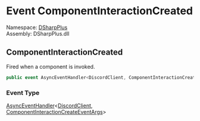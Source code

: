 # Event ComponentInteractionCreated

Namespace: [DSharpPlus](DSharpPlus.md)  
Assembly: DSharpPlus.dll

## <a id="DSharpPlus_DiscordClient_ComponentInteractionCreated"></a>ComponentInteractionCreated

Fired when a component is invoked.

```csharp
public event AsyncEventHandler<DiscordClient, ComponentInteractionCreateEventArgs> ComponentInteractionCreated
```

### Event Type

[AsyncEventHandler](DSharpPlus.AsyncEvents.AsyncEventHandler\-2.md)<[DiscordClient](DSharpPlus.DiscordClient.md), [ComponentInteractionCreateEventArgs](DSharpPlus.EventArgs.ComponentInteractionCreateEventArgs.md)\>


